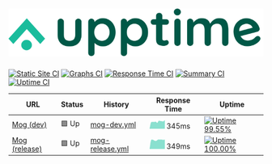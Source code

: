 # [![Upptime](./assets/logo.svg)](http://mog-status.elchronicle.io)

[![Static Site CI](https://github.com/cravemob/mog-status/workflows/Static%20Site%20CI/badge.svg)](https://github.com/cravemob/mog-status/actions?query=workflow%3A%22Static+Site+CI%22)
[![Graphs CI](https://github.com/cravemob/mog-status/workflows/Graphs%20CI/badge.svg)](https://github.com/cravemob/mog-status/actions?query=workflow%3A%22Graphs+CI%22)
[![Response Time CI](https://github.com/cravemob/mog-status/workflows/Response%20Time%20CI/badge.svg)](https://github.com/cravemob/mog-status/actions?query=workflow%3A%22Response+Time+CI%22)
[![Summary CI](https://github.com/cravemob/mog-status/workflows/Summary%20CI/badge.svg)](https://github.com/cravemob/mog-status/actions?query=workflow%3A%22Summary+CI%22)
[![Uptime CI](https://github.com/cravemob/mog-status/workflows/Uptime%20CI/badge.svg)](https://github.com/cravemob/mog-status/actions?query=workflow%3A%22Uptime+CI%22)

<!--start: status pages-->
<!-- This summary is generated by Upptime (https://github.com/upptime/upptime) -->
<!-- Do not edit this manually, your changes will be overwritten -->

| URL                                                                              | Status | History                                                                                          | Response Time                                                                    | Uptime                                                                                                                                                                                                                     |
| -------------------------------------------------------------------------------- | ------ | ------------------------------------------------------------------------------------------------ | -------------------------------------------------------------------------------- | -------------------------------------------------------------------------------------------------------------------------------------------------------------------------------------------------------------------------- |
| [Mog (dev)](http://ec2-13-125-98-107.ap-northeast-2.compute.amazonaws.com:30000) | 🟩 Up  | [mog-dev.yml](https://github.com/Cravemob/mog-status/commits/master/history/mog-dev.yml)         | <img alt="Response time graph" src="./graphs/mog-dev.png" height="20"> 345ms     | [![Uptime 99.55%](https://img.shields.io/endpoint?url=https%3A%2F%2Fraw.githubusercontent.com%2FCravemob%2Fmog-status%2Fmaster%2Fapi%2Fmog-dev%2Fuptime.json)](https://mog-status.elchronicle.io/history/mog-dev)          |
| [Mog (release)](http://15.164.136.6:30000)                                       | 🟩 Up  | [mog-release.yml](https://github.com/Cravemob/mog-status/commits/master/history/mog-release.yml) | <img alt="Response time graph" src="./graphs/mog-release.png" height="20"> 349ms | [![Uptime 100.00%](https://img.shields.io/endpoint?url=https%3A%2F%2Fraw.githubusercontent.com%2FCravemob%2Fmog-status%2Fmaster%2Fapi%2Fmog-release%2Fuptime.json)](https://mog-status.elchronicle.io/history/mog-release) |

<!--end: status pages-->
